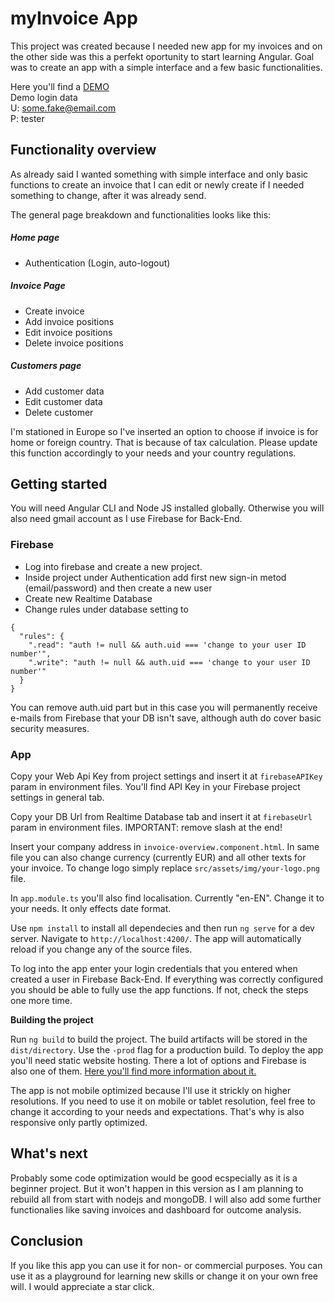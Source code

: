 # myInvoice App
This project was created because I needed new app for my invoices and on the other side was this a perfekt oportunity to start learning Angular. Goal was to create an app with a simple interface and a few basic functionalities.

Here you'll find a [DEMO]<br />
Demo login data<br />
U: some.fake@email.com<br />
P: tester

## Functionality overview
As already said I wanted something with simple interface and only basic functions to create an invoice that I can edit or newly create if I needed something to change, after it was already send.

The general page breakdown and functionalities looks like this:

##### Home page
- Authentication (Login, auto-logout)

##### Invoice Page
- Create invoice
- Add invoice positions
- Edit invoice positions
- Delete invoice positions

##### Customers page
- Add customer data
- Edit customer data
- Delete customer

I'm stationed in Europe so I've inserted an option to choose if invoice is for home or foreign country. That is because of tax calculation. Please update this function accordingly to your needs and your country regulations.


## Getting started

You will need Angular CLI and Node JS installed globally. Otherwise you will also need gmail account as I use Firebase for Back-End.

### Firebase
- Log into firebase and create a new project.
- Inside project under Authentication add first new sign-in metod (email/password) and then create a new user
- Create new Realtime Database
- Change rules under database setting to

```
{
  "rules": {
    ".read": "auth != null && auth.uid === 'change to your user ID number'",
    ".write": "auth != null && auth.uid === 'change to your user ID number'"
  }
}
```

You can remove auth.uid part but in this case you will permanently receive e-mails from Firebase that your DB isn't save, although auth do cover basic security measures.

### App
Copy your Web Api Key from project settings and insert it at ``firebaseAPIKey`` param in environment files. You'll find API Key in your Firebase project settings in general tab.

Copy your DB Url from Realtime Database tab and insert it at ``firebaseUrl`` param in environment files. IMPORTANT: remove slash at the end!

Insert your company address in ``invoice-overview.component.html``. In same file you can also change currency (currently EUR) and all other texts for your invoice. To change logo simply replace ``src/assets/img/your-logo.png`` file.

In ``app.module.ts`` you'll also find localisation. Currently "en-EN". Change it to your needs. It only effects date format.

Use ``npm install`` to install all dependecies and then run ``ng serve`` for a dev server. Navigate to ``http://localhost:4200/``. The app will automatically reload if you change any of the source files.

To log into the app enter your login credentials that you entered when created a user in Firebase Back-End. If everything was correctly configured you should be able to fully use the app functions. If not, check the steps one more time.

**Building the project**

Run ``ng build`` to build the project. The build artifacts will be stored in the ``dist/directory``. Use the ``-prod`` flag for a production build. To deploy the app you'll need static website hosting. There a lot of options and Firebase is also one of them. [Here you'll find more information about it.]

The app is not mobile optimized because I'll use it strickly on higher resolutions. If you need to use it on mobile or tablet resolution, feel free to change it according to your needs and expectations. That's why is also responsive  only partly optimized.

## What's next
Probably some code optimization would be good ecspecially as it is a beginner project. But it won't happen in this version as I am planning to rebuild all from start with nodejs and mongoDB. I will also add some further functionalies like saving invoices and dashboard for outcome analysis.

## Conclusion
If you like this app you can use it for non- or commercial purposes. You can use it as a playground for learning new skills or change it on your own free will. I would appreciate a star click.

[DEMO]: <https://invoiceappdemo.web.app>
[Here you'll find more information about it.]: <https://firebase.google.com/docs/hosting>
